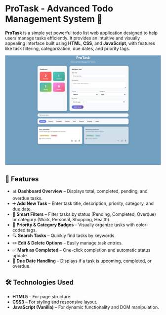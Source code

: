 # ProTask - Advanced Todo Management System 📝

**ProTask** is a simple yet powerful todo list web application designed to help users manage tasks efficiently. It provides an intuitive and visually appealing interface built using **HTML**, **CSS**, and **JavaScript**, with features like task filtering, categorization, due dates, and priority tags.

![App Screenshot](./Screenshot.png)

## 🚀 Features

- 📊 **Dashboard Overview** – Displays total, completed, pending, and overdue tasks.
- ➕ **Add New Task** – Enter task title, description, priority, category, and due date.
- 🧠 **Smart Filters** – Filter tasks by status (Pending, Completed, Overdue) or category (Work, Personal, Shopping, Health).
- 🎨 **Priority & Category Badges** – Visually organize tasks with color-coded tags.
- 🔍 **Search Tasks** – Quickly find tasks by keywords.
- ✏️ **Edit & Delete Options** – Easily manage task entries.
- ✅ **Mark as Completed** – One-click completion and automatic status update.
- 📅 **Due Date Handling** – Displays if a task is upcoming, completed, or overdue.

## 🛠️ Technologies Used

- **HTML5** – For page structure.
- **CSS3** – For styling and responsive layout.
- **JavaScript (Vanilla)** – For dynamic functionality and DOM manipulation.

